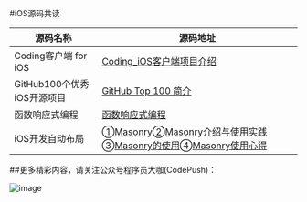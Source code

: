 #iOS源码共读



源码名称 | 源码地址
------- | -------
Coding客户端 for iOS|[Coding_iOS客户端项目介绍](https://github.com/Coding/Coding-iOS)
GitHub100个优秀iOS开源项目|[GitHub Top 100 简介](https://github.com/Aufree/trip-to-iOS/blob/master/Top-100.md)
函数响应式编程|[函数响应式编程](http://t.cn/RfdlocS)
iOS开发自动布局|①[Masonry](https://github.com/SnapKit/Masonry)②[Masonry介绍与使用实践](http://t.cn/R7HCd8A)③[Masonry的使用](http://t.cn/RLz84a7)④[Masonry使用心得](http://t.cn/Rq2lqao) 


##更多精彩内容，请关注公众号程序员大咖(CodePush)：

![image](https://github.com/worldligang/CodeReading/blob/master/image/codepush.jpg)